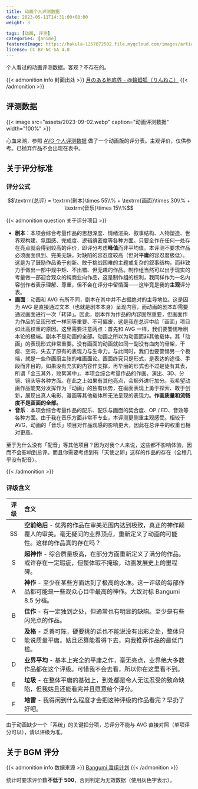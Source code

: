 ```yaml
---
title: 动画个人评测数据
date: 2023-05-11T14:31:00+08:00
weight: 3

tags: [动画, 评测]
categories: [anime]
featuredImage: https://hakula-1257872502.file.myqcloud.com/images/article-covers/95611645.webp
license: CC BY-NC-SA 4.0
---
```


个人看过的动画评测数据。客观？不存在的。

<!--more-->

{{< admonition info 封面出处 >}}
[月のある地底界 - @輪廻狐（りんねこ）](https://www.pixiv.net/artworks/95611645)
{{< /admonition >}}

## 评测数据

{{< image src="assets/2023-09-02.webp" caption="动画评测数据" width="100%" >}}

心血来潮，参照 [AVG 个人评测数据](/posts/avg/impressions/) 做了一个动画版的评分表。主观评价，仅供参考。已抛弃作品不会出现在表中。

## 关于评分标准

### 评分公式

$$\textrm{总评} = \textrm{剧本}\times 55\\% + \textrm{画面}\times 30\\% + \textrm{音乐}\times 15\\%$$

{{< admonition question 关于评分项目 >}}

- **剧本**：本项会综合考量作品的思想深度、情绪渲染、叙事结构、人物塑造、世界观构建、氛围感、完成度、逻辑缜密度等各种方面。只要全作在任何一处存在亮点就会得到较高的评价，即评分考虑**峰值**而非平均值。本评测不要求作品必须面面俱到、完美无缺，对缺陷的容忍度较高（但对**平庸**的容忍度极低）。这是为了鼓励作品勇于创新、敢于挑战困难的主题或复杂的叙事结构，而非致力于做出一部中规中矩、不出错、但无趣的作品。制作组当然可以出于现实的考量做一部迎合观众的纯商业向作品，这是制作组的权利，我同样作为一名内容创作者表示理解、尊重，但不会在评分中留情面——这毕竟是我的**主观**评分表。
- **画面**：动画和 AVG 有所不同，剧本在其中并不占据绝对的主导地位。这是因为 AVG 是直接通过文本（也就是剧本本身）呈现内容，而动画的剧本却需要通过画面进行一次「转译」。因此，剧本作为作品的内容固然重要，但画面作为作品的呈现形式一样同等重要、不可偏废，这是我在总评中给「画面」项目如此高权重的原因。这里需要注意两点：首先和 AVG 一样，我们要警惕唯剧本论的极端。剧本不是动画的全部。动画之所以为动画而非其他载体，其「动画」的表现形式非常重要。没有画面的动画就如同一副没有血肉的骨架，干瘪、空洞，失去了原有的表现力与生命力。与此同时，我们也要警惕另一个极端，就是一些作画厨主张的唯画面论。画面终究只是形式，是表达的途径、手段而非目的。如果没有充实的内容作支撑，再华丽的形式也不过是徒有其表，所谓「金玉其外，败絮其中」。本项会综合考量作品的作画、演出、3D、分镜、镜头等各种方面。在此之上如果有其他亮点，会额外进行加分。我希望动画作品能充分发挥作为「动画」的独有优势，在画面表现上勇于探索、敢于创新，展现出真人电影、漫画等其他载体所无法呈现的表现力。**作画质量和流畅度不是画面的全部。**
- **音乐**：本项会综合考量作品的配乐、配乐与画面的契合度、OP / ED、音效等各种方面。由于我在音乐方面非常不专业，本评测更侧重主观感受。相较于 AVG，动画的「音乐」项目对作品观感的影响更大，因此在总评中的权重也相对更高。

至于为什么没有「配音」等其他项目？因为对我个人来说，这些都不影响体验，因而不会影响到总评。而且你需要考虑到有「天使之卵」这样的作品的存在（全程几乎没有配音）。

{{< /admonition >}}

### 评级含义

| 评级  | 含义                                                                                                                                      |
| :---: | :---------------------------------------------------------------------------------------------------------------------------------------- |
|  SS   | **空前绝后** - 优秀的作品在审美范围内达到极致，真正的神作颠覆人的审美。毫无疑问的业界顶点，重新定义了动画的可能性。这样的作品真的存在吗？ |
|   S   | **超神作** - 综合质量极高，在部分方面重新定义了满分的作品。或许存在一定瑕疵，但整体瑕不掩瑜，动画发展史上的里程碑。                       |
|   A   | **神作** - 至少在某些方面达到了极高的水准。这一评级的每部作品都可能是一些观众心目中最高的神作。大致对标 Bangumi 8.5 分档。                |
|   B   | **佳作** - 有一定独到之处，但通常也有明显的缺陷。至少是有些闪光点的作品。                                                                 |
|   C   | **及格** - 乏善可陈，硬要挑的话也不能说没有出彩之处，整体只能说质量平庸。姑且还算能看得下去，向我推荐作品的最低门槛。                     |
|   D   | **业界平均** - 基本上完全的平庸之作，毫无亮点，业界绝大多数作品都在这个评级。可惜我不会去看，所以你在这里看不到。                         |
|   E   | **垃圾** - 在整体平庸的基础上，到处都是令人无法忍受的致命缺陷，但我姑且还能看完并且愿意给个评分。                                         |
|   F   | **地雷** - 我得闲到什么程度才会把这种评级的作品看完？早扔了好吧。                                                                         |

由于动画缺少一个「系统」的关键扣分项，总评分不能与 AVG 直接对照（单项评分可以），请以评级为准。

## 关于 BGM 评分

{{< admonition info 数据来源 >}}
[Bangumi 番组计划](https://bgm.tv/anime/browser/?sort=rank)
{{< /admonition >}}

统计时要求评价数**不低于 500**，否则判定为无效数据（使用灰色字表示）。
